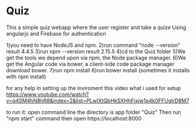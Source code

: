 # Quiz

This a simple quiz webapp where the user register and take a quize
Using angularjs and Firebase for authentication 




1)you need to have NodeJS and npm.
2)run command "node --version"
result 4.4.5
3)run npm --version 
result 2.15.5
4)cd to the Quiz folder 
5)We get the tools we depend upon via npm, the Node package manager.
6)We get the Angular code via bower, a client-side code package manager download bower.
7)run npm install
6)run bower install (sometimes it installs with npm install)


for any help in setting up the inviroment this video what i used for setup https://www.youtube.com/watch?v=q4SM4hN8hR8&index=2&list=PLwIXtQbHkSXHhFixjw1p4k0FFUglrD8M7


to run it: open command line the directory is app folder "Quiz"
Then run "npm start" command
then open https://localhost:8000
